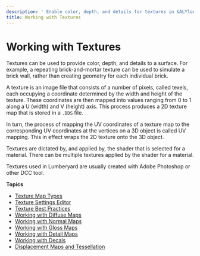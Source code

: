 ```yaml
---
description: ' Enable color, depth, and details for textures in &ALYlong;. '
title: Working with Textures
---
```

# Working with Textures<a name="mat-texture-intro"></a>

Textures can be used to provide color, depth, and details to a surface\. For example, a repeating brick\-and\-mortar texture can be used to simulate a brick wall, rather than creating geometry for each individual brick\. 

A texture is an image file that consists of a number of pixels, called texels, each occupying a coordinate determined by the width and height of the texture\. These coordinates are then mapped into values ranging from 0 to 1 along a U \(width\) and V \(height\) axis\. This process produces a 2D texture map that is stored in a `.DDS` file\. 

In turn, the process of mapping the UV coordinates of a texture map to the corresponding UV coordinates at the vertices on a 3D object is called UV mapping\. This in effect wraps the 2D texture onto the 3D object\. 

Textures are dictated by, and applied by, the shader that is selected for a material\. There can be multiple textures applied by the shader for a material\. 

Textures used in Lumberyard are usually created with Adobe Photoshop or other DCC tool\. 

**Topics**
+ [Texture Map Types](mat-texture-types.md)
+ [Texture Settings Editor](texture-settings-editor.md)
+ [Texture Best Practices](mat-texture-best-practices.md)
+ [Working with Diffuse Maps](mat-maps-diffuse.md)
+ [Working with Normal Maps](mat-maps-normal-intro.md)
+ [Working with Gloss Maps](mat-maps-gloss.md)
+ [Working with Detail Maps](mat-maps-detail-intro.md)
+ [Working with Decals](mat-maps-decal-intro.md)
+ [Displacement Maps and Tessellation](mat-maps-displacement-intro.md)